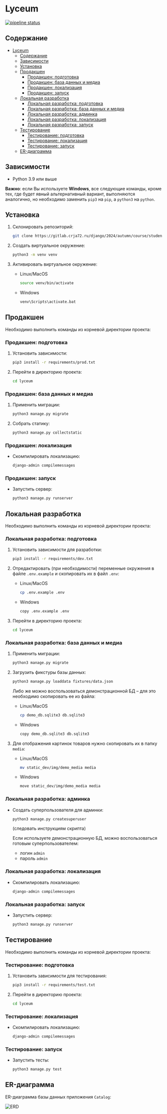 # Lyceum

[![pipeline status](https://gitlab.crja72.ru/django/2024/autumn/course/students/286651-ya.vkarsten-course-1187/badges/main/pipeline.svg)](https://gitlab.crja72.ru/django/2024/autumn/course/students/286651-ya.vkarsten-course-1187/-/commits/main)

## Содержание

- [Lyceum](#lyceum)
  - [Содержание](#содержание)
  - [Зависимости](#зависимости)
  - [Установка](#установка)
  - [Продакшен](#продакшен)
    - [Продакшен: подготовка](#продакшен-подготовка)
    - [Продакшен: база данных и медиа](#продакшен-база-данных-и-медиа)
    - [Продакшен: локализация](#продакшен-локализация)
    - [Продакшен: запуск](#продакшен-запуск)
  - [Локальная разработка](#локальная-разработка)
    - [Локальная разработка: подготовка](#локальная-разработка-подготовка)
    - [Локальная разработка: база данных и медиа](#локальная-разработка-база-данных-и-медиа)
    - [Локальная разработка: админка](#локальная-разработка-админка)
    - [Локальная разработка: локализация](#локальная-разработка-локализация)
    - [Локальная разработка: запуск](#локальная-разработка-запуск)
  - [Тестирование](#тестирование)
    - [Тестирование: подготовка](#тестирование-подготовка)
    - [Тестирование: локализация](#тестирование-локализация)
    - [Тестирование: запуск](#тестирование-запуск)
  - [ER-диаграмма](#er-диаграмма)

## Зависимости

- Python 3.9 или выше

__Важно__: если Вы используете __Windows__, все следующие команды, кроме тех, где будет явный альтернативный вариант, выполняются аналогично, но необходимо заменить `pip3` на `pip`, а `python3` на `python`.

## Установка

1. Cклонировать репозиторий:

   ```bash
   git clone https://gitlab.crja72.ru/django/2024/autumn/course/students/286651-ya.vkarsten-course-1187 && cd 286651-ya.vkarsten-course-1187
   ```

1. Создать виртуальное окружение:

   ```bash
   python3 -m venv venv
   ```

1. Активировать виртуальное окружение:

   - Linux/MacOS

     ```bash
     source venv/bin/activate
     ```

   - Windows

     ```bash
     venv\Scripts\activate.bat
     ```

## Продакшен

Необходимо выполнить команды из корневой директории проекта:

### Продакшен: подготовка

1. Установить зависимости:

   ```bash
   pip3 install -r requirements/prod.txt
   ```

1. Перейти в директорию проекта:

   ```bash
   cd lyceum
   ```

### Продакшен: база данных и медиа

1. Применить миграции:

   ```bash
   python3 manage.py migrate
   ```

1. Собрать статику:

   ```bash
   python3 manage.py collectstatic
   ```

### Продакшен: локализация

- Скомпилировать локализацию:

  ```bash
  django-admin compilemessages
  ```

### Продакшен: запуск

- Запустить сервер:

  ```bash
  python3 manage.py runserver
  ```

## Локальная разработка

Необходимо выполнить команды из корневой директории проекта:

### Локальная разработка: подготовка

1. Установить зависимости для разработки:

   ```bash
   pip3 install -r requirements/dev.txt
   ```

1. Отредактировать (при необходимости) переменные окружения в файле `.env.example` и скопировать их в файл `.env`:

   - Linux/MacOS

     ```bash
     cp .env.example .env
     ```

   - Windows

     ```bash
     copy .env.example .env
     ```

1. Перейти в директорию проекта:

   ```bash
   cd lyceum
   ```

### Локальная разработка: база данных и медиа

1. Применить миграции:

   ```bash
   python3 manage.py migrate
   ```

1. Загрузить фикстуры базы данных:

   ```bash
   python3 manage.py loaddata fixtures/data.json
   ```

   Либо же можно воспользоваться демонстрационной БД – для это необходимо скопировать ее из файла:

   - Linux/MacOS

      ```bash
      cp demo_db.sqlite3 db.sqlite3
      ```

   - Windows

      ```bash
      copy demo_db.sqlite3 db.sqlite3
      ```

1. Для отображения картинок товаров нужно скопировать их в папку `media`:

   - Linux/MacOS

     ```bash
     mv static_dev/img/demo_media media
     ```

   - Windows

     ```bash
     move static_dev/img/demo_media media
     ```

### Локальная разработка: админка

- Создать суперпользователя для админки:

  ```bash
  python3 manage.py createsuperuser
  ```

  (следовать инструкциям скрипта)

  Если используете демонстрационную БД, можно воспользоваться готовым суперпользователем:

  - логин `admin`
  - пароль `admin`

### Локальная разработка: локализация

- Скомпилировать локализацию:

   ```bash
   django-admin compilemessages
   ```

### Локальная разработка: запуск

- Запустить сервер:

  ```bash
  python3 manage.py runserver
  ```

## Тестирование

Необходимо выполнить команды из корневой директории проекта:

### Тестирование: подготовка

1. Установить зависимости для тестирования:

   ```bash
   pip3 install -r requirements/test.txt
   ```

1. Перейти в директорию проекта:

   ```bash
   cd lyceum
   ```

### Тестирование: локализация

- Скомпилировать локализацию:

  ```bash
  django-admin compilemessages
  ```

### Тестирование: запуск

- Запустить тесты:

  ```bash
  python3 manage.py test
  ```

## ER-диаграмма

ER-диаграмма базы данных приложения `Catalog`:

![ERD](./ER.jpg)
